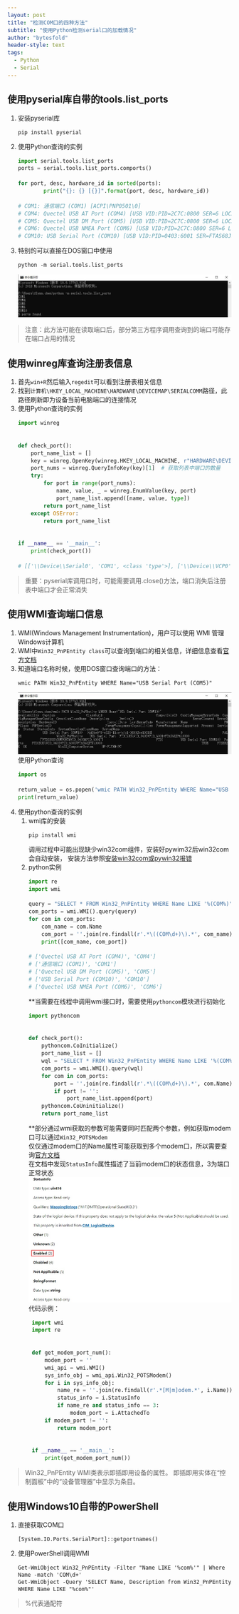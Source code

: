 ```yaml
---
layout: post
title: "检测COM口的四种方法"
subtitle: "使用Python检测serial口的加载情况"
author: "bytesfold"
header-style: text
tags:
  - Python
  - Serial
---
```



## 使用pyserial库自带的tools.list_ports
1.  安装pyserial库
    ```
    pip install pyserial
    ```
2.  使用Python查询的实例
    ```python
    import serial.tools.list_ports
    ports = serial.tools.list_ports.comports()
    
    for port, desc, hardware_id in sorted(ports):
            print("{}: {} [{}]".format(port, desc, hardware_id))
    
    # COM1: 通信端口 (COM1) [ACPI\PNP0501\0]
    # COM4: Quectel USB AT Port (COM4) [USB VID:PID=2C7C:0800 SER=6 LOCATI`ON=1-9:x.2]
    # COM5: Quectel USB DM Port (COM5) [USB VID:PID=2C7C:0800 SER=6 LOCATION=1-9:x.0]
    # COM6: Quectel USB NMEA Port (COM6) [USB VID:PID=2C7C:0800 SER=6 LOCATION=1-9:x.1]
    # COM10: USB Serial Port (COM10) [USB VID:PID=0403:6001 SER=FTAS68JPA]`
    ```
3.  特别的可以直接在DOS窗口中使用
    ```
    python -m serial.tools.list_ports
    ```  
    ![DOS](/img/2020/01/01/1.jpg?raw=true)

>注意：此方法可能在读取端口后，部分第三方程序调用查询到的端口可能存在端口占用的情况


## 使用winreg库查询注册表信息
1.  首先`win+R`然后输入`regedit`可以看到注册表相关信息  
2.  找到`计算机\HKEY_LOCAL_MACHINE\HARDWARE\DEVICEMAP\SERIALCOMM`路径，此路径刷新即为设备当前电脑端口的连接情况  
3.  使用Python查询的实例  
    ```python
    import winreg


    def check_port():
        port_name_list = []
        key = winreg.OpenKey(winreg.HKEY_LOCAL_MACHINE, r"HARDWARE\DEVICEMAP\SERIALCOMM")
        port_nums = winreg.QueryInfoKey(key)[1]  # 获取列表中端口的数量
        try:
            for port in range(port_nums):
                name, value, _ = winreg.EnumValue(key, port)
                port_name_list.append([name, value, type])
            return port_name_list
        except OSError:
            return port_name_list
    
    
    if __name__ == '__main__':
        print(check_port())
    
    # [['\\Device\\Serial0', 'COM1', <class 'type'>], ['\\Device\\VCP0', 'COM10', <class 'type'>], ['\\Device\\QCUSB_COM6_2', 'COM6', <class 'type'>], ['\\Device\\QCUSB_COM5_1', 'COM5', <class 'type'>], ['\\Device\\QCUSB_COM4_3', 'COM4', <class 'type'>], ['\\Device\\QCUSB_COM3_4', 'COM3', <class 'type'>]]
    ```  
  
>重要：pyserial库调用口时，可能需要调用.close()方法，端口消失后注册表中端口才会正常消失     

## 使用WMI查询端口信息
1.  WMI(Windows Management Instrumentation)，用户可以使用 WMI 管理Windows计算机
2.  WMI中`Win32_PnPEntity class`可以查询到端口的相关信息，详细信息查看[官方文档](https://docs.microsoft.com/en-us/windows/win32/cimwin32prov/win32-pnpentity)
3.  知道端口名称时候，使用DOS窗口查询端口的方法：
    ```
    wmic PATH Win32_PnPEntity WHERE Name="USB Serial Port (COM5)"
    ```
    ![DOS](/img/2020/01/01/2.jpg?raw=true)
    使用Python查询
    ```python
    import os

    return_value = os.popen('wmic PATH Win32_PnPEntity WHERE Name="USB Serial Port (COM10)"').read()
    print(return_value)
    ```
4.  使用python查询的实例
    1.  wmi库的安装
        ```  
        pip install wmi
        ```  
        调用过程中可能出现缺少win32com组件，安装好pywim32后win32com会自动安装，
        安装方法参照[安装win32com或pywin32报错](http://aoeivu.github.io/posts/2019/12/31/%E5%AE%89%E8%A3%85win32com%E6%88%96pywin32%E6%8A%A5%E9%94%99.html)  
    2. python实例  
        ```python
        import re
        import wmi
        
        query = "SELECT * FROM Win32_PnPEntity WHERE Name LIKE '%(COM%)'"  # WQL
        com_ports = wmi.WMI().query(query)
        for com in com_ports:
            com_name = com.Name
            com_port = ''.join(re.findall(r'.*\((COM\d+)\).*', com_name))
            print([com_name, com_port])
        
        # ['Quectel USB AT Port (COM4)', 'COM4']
        # ['通信端口 (COM1)', 'COM1']
        # ['Quectel USB DM Port (COM5)', 'COM5']
        # ['USB Serial Port (COM10)', 'COM10']
        # ['Quectel USB NMEA Port (COM6)', 'COM6']
        ```  
        **当需要在线程中调用wmi接口时，需要使用`pythoncom`模块进行初始化  
        ```python
        import pythoncom
        
        
        def check_port():
            pythoncom.CoInitialize()
            port_name_list = []
            wql = "SELECT * FROM Win32_PnPEntity WHERE Name LIKE '%(COM%)'"
            com_ports = wmi.WMI().query(wql)
            for com in com_ports:
                port = ''.join(re.findall(r'.*\((COM\d+)\).*', com.Name))
                if port != '':
                    port_name_list.append(port)
            pythoncom.CoUninitialize()
            return port_name_list
        ```  
       **部分通过wmi获取的参数可能需要同时匹配两个参数，例如获取modem口可以通过`Win32_POTSModem`  
       仅仅通过modem口的Name属性可能获取到多个modem口，所以需要查询[官方文档](https://docs.microsoft.com/en-us/windows/win32/cimwin32prov/win32-potsmodem)  
       在文档中发现`StatusInfo`属性描述了当前modem口的状态信息，3为端口正常状态  
       ![StatusInfo](/img/2020/01/01/3.jpg?raw=true)  
       代码示例：  
       ```python
        import wmi
        import re
        
        
        def get_modem_port_num():
            modem_port = ''
            wmi_api = wmi.WMI()
            sys_info_obj = wmi_api.Win32_POTSModem()
            for i in sys_info_obj:
                name_re = ''.join(re.findall(r'.*[M|m]odem.*', i.Name))
                status_info = i.StatusInfo
                if name_re and status_info == 3:
                    modem_port = i.AttachedTo
            if modem_port != '':
                return modem_port
        
        
        if __name__ == '__main__':
            print(get_modem_port_num())
        ```  
       

>Win32_PnPEntity WMI类表示即插即用设备的属性。 即插即用实体在“控制面板”中的“设备管理器”中显示为条目。

## 使用Windows10自带的PowerShell
1. 直接获取COM口
    ```
    [System.IO.Ports.SerialPort]::getportnames()
    ```
2. 使用PowerShell调用WMI
    ```  
   Get-WmiObject Win32_PnPEntity -Filter "Name LIKE '%com%'" | Where Name -match 'COM\d+'
   Get-WmiObject -Query 'SELECT Name, Description from Win32_PnPEntity WHERE Name LIKE "%com%"'
   ```  
   
> %代表通配符